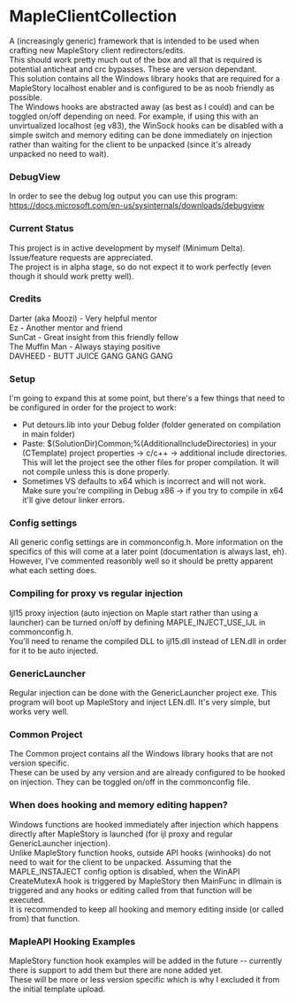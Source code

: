 # MapleClientCollection

A (increasingly generic) framework that is intended to be used when crafting new MapleStory client redirectors/edits.  
This should work pretty much out of the box and all that is required is potential anticheat and crc bypasses. These are version dependant.  
This solution contains all the Windows library hooks that are required for a MapleStory localhost enabler and is configured to be as noob friendly as possible.  
The Windows hooks are abstracted away (as best as I could) and can be toggled on/off depending on need. For example, if using this with an unvirtualized localhost (eg v83), the WinSock hooks can be disabled with a simple switch and memory editing can be done immediately on injection rather than waiting for the client to be unpacked (since it's already unpacked no need to wait).

### DebugView
In order to see the debug log output you can use this program: https://docs.microsoft.com/en-us/sysinternals/downloads/debugview

### Current Status
This project is in active development by myself (Minimum Delta). Issue/feature requests are appreciated.  
The project is in alpha stage, so do not expect it to work perfectly (even though it should work pretty well).  

### Credits
Darter (aka Moozi) 	- Very helpful mentor  
Ez					- Another mentor and friend  
SunCat				- Great insight from this friendly fellow  
The Muffin Man		- Always staying positive  
DAVHEED				- BUTT JUICE GANG GANG GANG  

### Setup
I'm going to expand this at some point, but there's a few things that need to be configured in order for the project to work:  
* Put detours.lib into your Debug folder (folder generated on compilation in main folder)
* Paste: $(SolutionDir)Common;%(AdditionalIncludeDirectories) in your (CTemplate) project properties -> c/c++ -> additional include directories. This will let the project see the other files for proper compilation. It will not compile unless this is done properly.
* Sometimes VS defaults to x64 which is incorrect and will not work. Make sure you're compiling in Debug x86 -> if you try to compile in x64 it'll give detour linker errors.

### Config settings
All generic config settings are in commonconfig.h. More information on the specifics of this will come at a later point (documentation is always last, eh). However, I've commented reasonbly well so it should be pretty apparent what each setting does.

### Compiling for proxy vs regular injection
Ijl15 proxy injection (auto injection on Maple start rather than using a launcher) can be turned on/off by defining MAPLE_INJECT_USE_IJL in commonconfig.h.  
You'll need to rename the compiled DLL to ijl15.dll instead of LEN.dll in order for it to be auto injected.

### GenericLauncher
Regular injection can be done with the GenericLauncher project exe. This program will boot up MapleStory and inject LEN.dll. It's very simple, but works very well.

### Common Project
The Common project contains all the Windows library hooks that are not version specific.  
These can be used by any version and are already configured to be hooked on injection. They can be toggled on/off in the commonconfig file.

### When does hooking and memory editing happen?
Windows functions are hooked immediately after injection which happens directly after MapleStory is launched (for ijl proxy and regular GenericLauncher injection).  
Unlike MapleStory function hooks, outside API hooks (winhooks) do not need to wait for the client to be unpacked. Assuming that the MAPLE_INSTAJECT config option is disabled, when the WinAPI CreateMutexA hook is triggered by MapleStory then MainFunc in dllmain is triggered and any hooks or editing called from that function will be executed.  
It is recommended to keep all hooking and memory editing inside (or called from) that function.

### MapleAPI Hooking Examples
MapleStory function hook examples will be added in the future -- currently there is support to add them but there are none added yet.  
These will be more or less version specific which is why I excluded it from the initial template upload.









